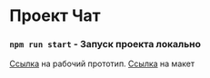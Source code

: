 # Проект Чат

###  `npm run start`  - Запуск проекта локально


[Ссылка](https://sprint-1--sweet-entremet-9676e7.netlify.app/) на рабочий прототип.
[Ссылка](https://www.figma.com/file/jF5fFFzgGOxQeB4CmKWTiE/Chat_external_link?node-id=1%3A2&t=bzYTgtmoK4jUlf4c-1) на макет